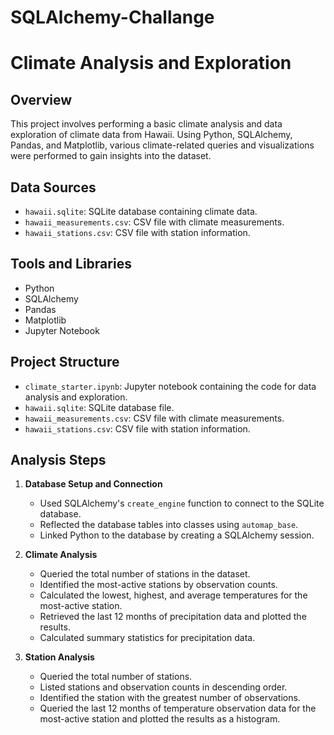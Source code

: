# SQLAlchemy-Challange
# Climate Analysis and Exploration

## Overview

This project involves performing a basic climate analysis and data exploration of climate data from Hawaii. Using Python, SQLAlchemy, Pandas, and Matplotlib, various climate-related queries and visualizations were performed to gain insights into the dataset.

## Data Sources

- `hawaii.sqlite`: SQLite database containing climate data.
- `hawaii_measurements.csv`: CSV file with climate measurements.
- `hawaii_stations.csv`: CSV file with station information.

## Tools and Libraries

- Python
- SQLAlchemy
- Pandas
- Matplotlib
- Jupyter Notebook

## Project Structure

- `climate_starter.ipynb`: Jupyter notebook containing the code for data analysis and exploration.
- `hawaii.sqlite`: SQLite database file.
- `hawaii_measurements.csv`: CSV file with climate measurements.
- `hawaii_stations.csv`: CSV file with station information.

## Analysis Steps

1. **Database Setup and Connection**
   - Used SQLAlchemy's `create_engine` function to connect to the SQLite database.
   - Reflected the database tables into classes using `automap_base`.
   - Linked Python to the database by creating a SQLAlchemy session.

2. **Climate Analysis**
   - Queried the total number of stations in the dataset.
   - Identified the most-active stations by observation counts.
   - Calculated the lowest, highest, and average temperatures for the most-active station.
   - Retrieved the last 12 months of precipitation data and plotted the results.
   - Calculated summary statistics for precipitation data.

3. **Station Analysis**
   - Queried the total number of stations.
   - Listed stations and observation counts in descending order.
   - Identified the station with the greatest number of observations.
   - Queried the last 12 months of temperature observation data for the most-active station and plotted the results as a histogram.

